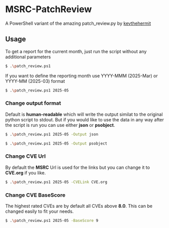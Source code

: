 # MSRC-PatchReview

A PowerShell variant of the amazing patch_review.py by [kevthehermit](https://github.com/Immersive-Labs-Sec/msrc-api)

## Usage

To get a report for the current month, just run the script without any additional parameters

```bash
$ .\patch_review.ps1
```

If you want to define the reporting month use YYYY-MMM (2025-Mar) or YYYY-MM (2025-03) format

```bash
$ .\patch_review.ps1 2025-05
```

### Change output format

Default is **human-readable** which will write the output similat to the original python script to stdout. But if you would like to use the data in any way after the script is run you can use either **json** or **psobject**.

```bash
$ .\patch_review.ps1 2025-05 -Output json
```

```bash
$ .\patch_review.ps1 2025-05 -Output psobject
```

### Change CVE Url

By default the **MSRC** Url is used for the links but you can change it to **CVE.org** if you like.

```bash
$ .\patch_review.ps1 2025-05 -CVELink CVE.org
```

### Change CVE BaseScore

The highest rated CVEs are by default all CVEs above **8.0**. This can be changed easily to fit your needs.

```bash
$ .\patch_review.ps1 2025-05 -BaseScore 9
```
